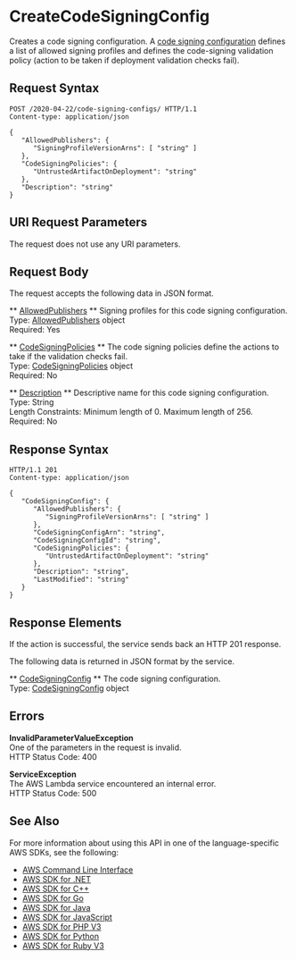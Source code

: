 # CreateCodeSigningConfig<a name="API_CreateCodeSigningConfig"></a>

Creates a code signing configuration\. A [code signing configuration](https://docs.aws.amazon.com/lambda/latest/dg/configuration-trustedcode.html) defines a list of allowed signing profiles and defines the code\-signing validation policy \(action to be taken if deployment validation checks fail\)\. 

## Request Syntax<a name="API_CreateCodeSigningConfig_RequestSyntax"></a>

```
POST /2020-04-22/code-signing-configs/ HTTP/1.1
Content-type: application/json

{
   "AllowedPublishers": { 
      "SigningProfileVersionArns": [ "string" ]
   },
   "CodeSigningPolicies": { 
      "UntrustedArtifactOnDeployment": "string"
   },
   "Description": "string"
}
```

## URI Request Parameters<a name="API_CreateCodeSigningConfig_RequestParameters"></a>

The request does not use any URI parameters\.

## Request Body<a name="API_CreateCodeSigningConfig_RequestBody"></a>

The request accepts the following data in JSON format\.

 ** [AllowedPublishers](#API_CreateCodeSigningConfig_RequestSyntax) **   <a name="SSS-CreateCodeSigningConfig-request-AllowedPublishers"></a>
Signing profiles for this code signing configuration\.  
Type: [AllowedPublishers](API_AllowedPublishers.md) object  
Required: Yes

 ** [CodeSigningPolicies](#API_CreateCodeSigningConfig_RequestSyntax) **   <a name="SSS-CreateCodeSigningConfig-request-CodeSigningPolicies"></a>
The code signing policies define the actions to take if the validation checks fail\.   
Type: [CodeSigningPolicies](API_CodeSigningPolicies.md) object  
Required: No

 ** [Description](#API_CreateCodeSigningConfig_RequestSyntax) **   <a name="SSS-CreateCodeSigningConfig-request-Description"></a>
Descriptive name for this code signing configuration\.  
Type: String  
Length Constraints: Minimum length of 0\. Maximum length of 256\.  
Required: No

## Response Syntax<a name="API_CreateCodeSigningConfig_ResponseSyntax"></a>

```
HTTP/1.1 201
Content-type: application/json

{
   "CodeSigningConfig": { 
      "AllowedPublishers": { 
         "SigningProfileVersionArns": [ "string" ]
      },
      "CodeSigningConfigArn": "string",
      "CodeSigningConfigId": "string",
      "CodeSigningPolicies": { 
         "UntrustedArtifactOnDeployment": "string"
      },
      "Description": "string",
      "LastModified": "string"
   }
}
```

## Response Elements<a name="API_CreateCodeSigningConfig_ResponseElements"></a>

If the action is successful, the service sends back an HTTP 201 response\.

The following data is returned in JSON format by the service\.

 ** [CodeSigningConfig](#API_CreateCodeSigningConfig_ResponseSyntax) **   <a name="SSS-CreateCodeSigningConfig-response-CodeSigningConfig"></a>
The code signing configuration\.  
Type: [CodeSigningConfig](API_CodeSigningConfig.md) object

## Errors<a name="API_CreateCodeSigningConfig_Errors"></a>

 **InvalidParameterValueException**   
One of the parameters in the request is invalid\.  
HTTP Status Code: 400

 **ServiceException**   
The AWS Lambda service encountered an internal error\.  
HTTP Status Code: 500

## See Also<a name="API_CreateCodeSigningConfig_SeeAlso"></a>

For more information about using this API in one of the language\-specific AWS SDKs, see the following:
+  [AWS Command Line Interface](https://docs.aws.amazon.com/goto/aws-cli/lambda-2015-03-31/CreateCodeSigningConfig) 
+  [AWS SDK for \.NET](https://docs.aws.amazon.com/goto/DotNetSDKV3/lambda-2015-03-31/CreateCodeSigningConfig) 
+  [AWS SDK for C\+\+](https://docs.aws.amazon.com/goto/SdkForCpp/lambda-2015-03-31/CreateCodeSigningConfig) 
+  [AWS SDK for Go](https://docs.aws.amazon.com/goto/SdkForGoV1/lambda-2015-03-31/CreateCodeSigningConfig) 
+  [AWS SDK for Java](https://docs.aws.amazon.com/goto/SdkForJava/lambda-2015-03-31/CreateCodeSigningConfig) 
+  [AWS SDK for JavaScript](https://docs.aws.amazon.com/goto/AWSJavaScriptSDK/lambda-2015-03-31/CreateCodeSigningConfig) 
+  [AWS SDK for PHP V3](https://docs.aws.amazon.com/goto/SdkForPHPV3/lambda-2015-03-31/CreateCodeSigningConfig) 
+  [AWS SDK for Python](https://docs.aws.amazon.com/goto/boto3/lambda-2015-03-31/CreateCodeSigningConfig) 
+  [AWS SDK for Ruby V3](https://docs.aws.amazon.com/goto/SdkForRubyV3/lambda-2015-03-31/CreateCodeSigningConfig) 